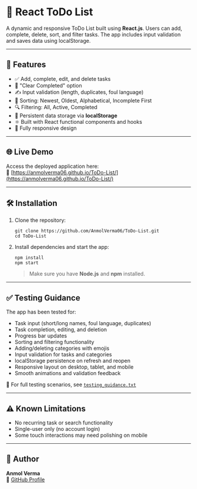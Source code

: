 
# 📝 React ToDo List

A dynamic and responsive ToDo List built using **React.js**. Users can add, complete, delete, sort, and filter tasks. The app includes input validation and saves data using localStorage.

---

## 🚀 Features

- ✅ Add, complete, edit, and delete tasks  
- 🧹 "Clear Completed" option  
- ✍️ Input validation (length, duplicates, foul language)  
- 📂 Sorting: Newest, Oldest, Alphabetical, Incomplete First  
- 🔍 Filtering: All, Active, Completed  
- 💾 Persistent data storage via **localStorage**  
- ⚛️ Built with React functional components and hooks  
- 📱 Fully responsive design  

---

## 🌐 Live Demo

Access the deployed application here:  
🔗 [https://anmolverma06.github.io/ToDo-List/](https://anmolverma06.github.io/ToDo-List/)

---

## 🛠️ Installation

1. Clone the repository:

   ```
   git clone https://github.com/AnmolVerma06/ToDo-List.git
   cd ToDo-List
   ```

2. Install dependencies and start the app:

   ```
   npm install
   npm start
   ```

   > Make sure you have **Node.js** and **npm** installed.

---

## ✅ Testing Guidance

The app has been tested for:

- Task input (short/long names, foul language, duplicates)
- Task completion, editing, and deletion
- Progress bar updates
- Sorting and filtering functionality
- Adding/deleting categories with emojis
- Input validation for tasks and categories
- localStorage persistence on refresh and reopen
- Responsive layout on desktop, tablet, and mobile
- Smooth animations and validation feedback

📄 For full testing scenarios, see [`testing_guidance.txt`](./testing_guidance.txt)

---

## ⚠️ Known Limitations

- No recurring task or search functionality  
- Single-user only (no account login)  
- Some touch interactions may need polishing on mobile  

---

## 👤 Author

**Anmol Verma**  
🔗 [GitHub Profile](https://github.com/AnmolVerma06)
